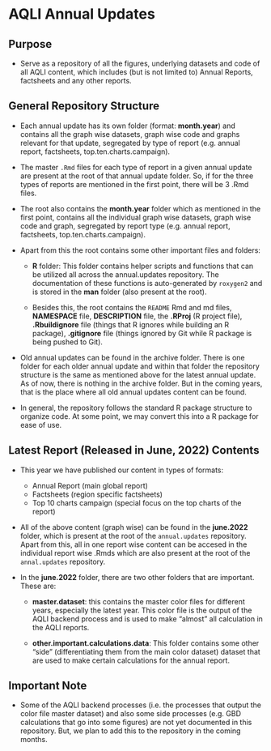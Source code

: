 
<!-- README.md is generated from README.Rmd. Please edit that file -->

# AQLI Annual Updates

<!-- badges: start -->
<!-- badges: end -->

## Purpose

-   Serve as a repository of all the figures, underlying datasets and
    code of all AQLI content, which includes (but is not limited to)
    Annual Reports, factsheets and any other reports.

## General Repository Structure

-   Each annual update has its own folder (format: **month.year**) and
    contains all the graph wise datasets, graph wise code and graphs
    relevant for that update, segregated by type of report (e.g. annual
    report, factsheets, top.ten.charts.campaign).

-   The master `.Rmd` files for each type of report in a given annual
    update are present at the root of that annual update folder. So, if
    for the three types of reports are mentioned in the first point,
    there will be 3 .Rmd files.

-   The root also contains the **month.year** folder which as mentioned
    in the first point, contains all the individual graph wise datasets,
    graph wise code and graph, segregated by report type (e.g. annual
    report, factsheets, top.ten.charts.campaign).

-   Apart from this the root contains some other important files and
    folders:

    -   **R** folder: This folder contains helper scripts and functions
        that can be utilized all across the annual.updates repository.
        The documentation of these functions is auto-generated by
        `roxygen2` and is stored in the **man** folder (also present at
        the root).

    -   Besides this, the root contains the `README` Rmd and md files,
        **NAMESPACE** file, **DESCRIPTION** file, the **.RProj** (R
        project file), **.Rbuildignore** file (things that R ignores
        while building an R package), **.gitignore** file (things
        ignored by Git while R package is being pushed to Git).

-   Old annual updates can be found in the archive folder. There is one
    folder for each older annual update and within that folder the
    repository structure is the same as mentioned above for the latest
    annual update. As of now, there is nothing in the archive folder.
    But in the coming years, that is the place where all old annual
    updates content can be found.

-   In general, the repository follows the standard R package structure
    to organize code. At some point, we may convert this into a R
    package for ease of use.

## Latest Report (Released in June, 2022) Contents

-   This year we have published our content in types of formats:

    -   Annual Report (main global report)
    -   Factsheets (region specific factsheets)
    -   Top 10 charts campaign (special focus on the top charts of the
        report)

-   All of the above content (graph wise) can be found in the
    **june.2022** folder, which is present at the root of the
    `annual.updates` repository. Apart from this, all in one report wise
    content can be accesed in the individual report wise .Rmds which are
    also present at the root of the `annal.updates` repository.

-   In the **june.2022** folder, there are two other folders that are
    important. These are:

    -   **master.dataset**: this contains the master color files for
        different years, especially the latest year. This color file is
        the output of the AQLI backend process and is used to make
        “almost” all calculation in the AQLI reports.

    -   **other.important.calculations.data**: This folder contains some
        other “side” (differentiating them from the main color dataset)
        dataset that are used to make certain calculations for the
        annual report.

## Important Note

-   Some of the AQLI backend processes (i.e. the processes that output
    the color file master dataset) and also some side processes
    (e.g. GBD calculations that go into some figures) are not yet
    documented in this repository. But, we plan to add this to the
    repository in the coming months.
